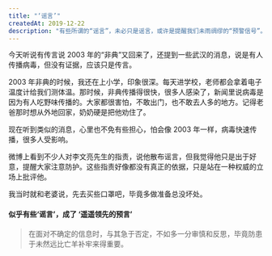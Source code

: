 ```yaml
---
title: "‘谣言’"
createdAt: 2019-12-22
description: "有些所谓的“谣言”，未必只是谣言，或许是提醒我们未雨绸缪的“预警信号”。"
---
```


今天听说有传言说 2003 年的“非典”又回来了，还提到一些武汉的消息，说是有人传播病毒，但没有证据，应该只是传言。

2003 年非典的时候，我还在上小学，印象很深。每天进学校，老师都会拿着电子温度计给我们测体温。那时候，非典传播得很快，很多人感染了，新闻里说病毒是因为有人吃野味传播的。大家都很害怕，不敢出门，也不敢去人多的地方。记得老爸那时想从外地回家，奶奶硬是把他劝住了。

现在听到类似的消息，心里也不免有些担心，怕会像 2003 年一样，病毒快速传播，很多人受影响。

微博上看到不少人对李文亮先生的指责，说他散布谣言，但我觉得他只是出于好意，提醒大家注意防护。这些指责好像都没有真正的依据，只是站在一种权威的立场上批评他。

我当时就和老婆说，先去买些口罩吧，毕竟多做准备总没坏处。

#### 似乎有些‘谣言’，成了 ‘遥遥领先的预言’

> 在面对不确定的信息时，与其急于否定，不如多一分审慎和反思，毕竟防患于未然远比亡羊补牢来得重要。
